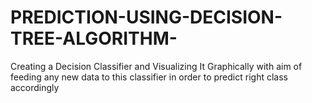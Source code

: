 # PREDICTION-USING-DECISION-TREE-ALGORITHM-
Creating a Decision Classifier and Visualizing It Graphically with aim of feeding any new data to this classifier in order to predict right class accordingly
